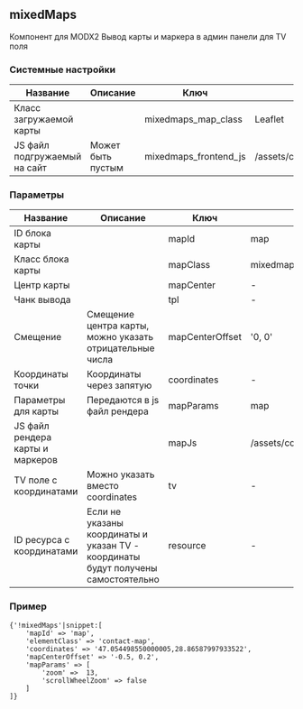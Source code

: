 ## mixedMaps

Компонент для MODX2
Вывод карты и маркера в админ панели для TV поля 


### Системные настройки
        
Название |  Описание | Ключ  | Значение |  
------------- | ------------- | ------------ | ------------ |
Класс загружаемой карты |   | mixedmaps_map_class | Leaflet
JS файл подгружаемый на сайт | Может быть пустым | mixedmaps_frontend_js | /assets/components/mixedmaps/libs/leaflet/web.js



### Параметры
 

Название |  Описание | Ключ  | Значение |  
------------- | ------------- | ------------ | ------------ |
ID блока карты |   | mapId | map
Класс блока карты |   | mapClass | mixedmaps
Центр карты |   | mapCenter | -
Чанк вывода |   | tpl | -
Смещение | Смещение центра карты, можно указать отрицательные числа  | mapCenterOffset | '0, 0'
Координаты точки | Координаты через запятую | coordinates | -
Параметры для карты | Передаются в js файл рендера  | mapParams | map
JS файл рендера карты и маркеров |   | mapJs | /assets/components/mixedmaps/libs/leaflet/web.js
TV поле с координатами | Можно указать вместо coordinates   | tv | -
ID ресурса с координатами | Если не указаны координаты и указан TV - координаты будут получены самостоятельно | resource | -


### Пример 

```
{'!mixedMaps'|snippet:[
    'mapId' => 'map',
    'elementClass' => 'contact-map',
    'coordinates' => '47.054498550000005,28.86587997933522',
    'mapCenterOffset' => '-0.5, 0.2',
    'mapParams' => [ 
        'zoom' =>  13,
        'scrollWheelZoom' => false
    ]
]} 

```